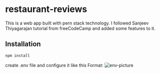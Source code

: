 # restaurant-reviews
This is a web app built with pern stack technology. 
I followed Sanjeev Thiyagarajan tutorial from freeCodeCamp and added some features to it.

## Installation
```bash
npm install
```
create .env file and configure it like this
Format: ![env-picture](https://drive.google.com/file/d/1JUa_ex7kEOHS6Q4masdkhEmKo1Zo2cY9/view?usp=sharing)
